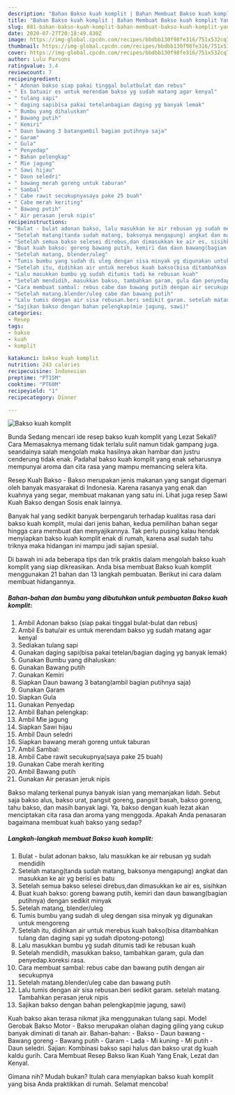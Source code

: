 ```yaml
---
description: "Bahan Bakso kuah komplit | Bahan Membuat Bakso kuah komplit Yang Enak dan Simpel"
title: "Bahan Bakso kuah komplit | Bahan Membuat Bakso kuah komplit Yang Enak dan Simpel"
slug: 881-bahan-bakso-kuah-komplit-bahan-membuat-bakso-kuah-komplit-yang-enak-dan-simpel
date: 2020-07-27T20:18:49.830Z
image: https://img-global.cpcdn.com/recipes/bbdbb130f98fe316/751x532cq70/bakso-kuah-komplit-foto-resep-utama.jpg
thumbnail: https://img-global.cpcdn.com/recipes/bbdbb130f98fe316/751x532cq70/bakso-kuah-komplit-foto-resep-utama.jpg
cover: https://img-global.cpcdn.com/recipes/bbdbb130f98fe316/751x532cq70/bakso-kuah-komplit-foto-resep-utama.jpg
author: Lulu Parsons
ratingvalue: 3.4
reviewcount: 7
recipeingredient:
- " Adonan bakso siap pakai tinggal bulatbulat dan rebus"
- " Es batuair es untuk merendam bakso yg sudah matang agar kenyal"
- " tulang sapi"
- " daging sapibisa pakai tetelanbagian daging yg banyak lemak"
- " Bumbu yang dihaluskan"
- " Bawang putih"
- " Kemiri"
- " Daun bawang 3 batangambil bagian putihnya saja"
- " Garam"
- " Gula"
- " Penyedap"
- " Bahan pelengkap"
- " Mie jagung"
- " Sawi hijau"
- " Daun seledri"
- " bawang merah goreng untuk taburan"
- " Sambal"
- " Cabe rawit secukupnyasaya pake 25 buah"
- " Cabe merah keriting"
- " Bawang putih"
- " Air perasan jeruk nipis"
recipeinstructions:
- "Bulat - bulat adonan bakso, lalu masukkan ke air rebusan yg sudah mendidih"
- "Setelah matang(tanda sudah matang, baksonya mengapung) angkat dan masukkan ke air yg berisi es batu"
- "Setelah semua bakso selesei direbus,dan dimasukkan ke air es, sisihkan"
- "Buat kuah bakso: goreng bawang putih, kemiri dan daun bawang(bagian putihnya) dengan sedikit minyak"
- "Setelah matang, blender/uleg"
- "Tumis bumbu yang sudah di uleg dengan sisa minyak yg digunakan untuk mengoreng"
- "Setelah itu, didihkan air untuk merebus kuah bakso(bisa ditambahkan tulang dan daging sapi yg sudah dipotong-potong)"
- "Lalu masukkan bumbu yg sudah ditumis tadi ke rebusan kuah"
- "Setelah mendidih, masukkan bakso, tambahkan garam, gula dan penyedap.koreksi rasa."
- "Cara membuat sambal: rebus cabe dan bawang putih dengan air secukupnya"
- "Setelah matang.blender/uleg cabe dan bawang putih"
- "Lalu tumis dengan air sisa rebusan.beri sedikit garam. setelah matang. Tambahkan perasan jeruk nipis"
- "Sajikan bakso dengan bahan pelengkap(mie jagung, sawi)"
categories:
- Resep
tags:
- bakso
- kuah
- komplit

katakunci: bakso kuah komplit 
nutrition: 243 calories
recipecuisine: Indonesian
preptime: "PT15M"
cooktime: "PT60M"
recipeyield: "1"
recipecategory: Dinner

---
```



![Bakso kuah komplit](https://img-global.cpcdn.com/recipes/bbdbb130f98fe316/751x532cq70/bakso-kuah-komplit-foto-resep-utama.jpg)

Bunda Sedang mencari ide resep bakso kuah komplit yang Lezat Sekali? Cara Memasaknya memang tidak terlalu sulit namun tidak gampang juga. seandainya salah mengolah maka hasilnya akan hambar dan justru cenderung tidak enak. Padahal bakso kuah komplit yang enak seharusnya mempunyai aroma dan cita rasa yang mampu memancing selera kita.

Resep Kuah Bakso - Bakso merupakan jenis makanan yang sangat digemari oleh banyak masyarakat di Indonesia. Karena rasanya yang enak dan kuahnya yang segar, membuat makanan yang satu ini. Lihat juga resep Sawi Kuah Bakso dengan Sosis enak lainnya.

Banyak hal yang sedikit banyak berpengaruh terhadap kualitas rasa dari bakso kuah komplit, mulai dari jenis bahan, kedua pemilihan bahan segar hingga cara membuat dan menyajikannya. Tak perlu pusing kalau hendak menyiapkan bakso kuah komplit enak di rumah, karena asal sudah tahu triknya maka hidangan ini mampu jadi sajian spesial.


Di bawah ini ada beberapa tips dan trik praktis dalam mengolah bakso kuah komplit yang siap dikreasikan. Anda bisa membuat Bakso kuah komplit menggunakan 21 bahan dan 13 langkah pembuatan. Berikut ini cara dalam membuat hidangannya.

<!--inarticleads1-->

##### Bahan-bahan dan bumbu yang dibutuhkan untuk pembuatan Bakso kuah komplit:

1. Ambil  Adonan bakso (siap pakai tinggal bulat-bulat dan rebus)
1. Ambil  Es batu/air es untuk merendam bakso yg sudah matang agar kenyal
1. Sediakan  tulang sapi
1. Gunakan  daging sapi(bisa pakai tetelan/bagian daging yg banyak lemak)
1. Gunakan  Bumbu yang dihaluskan:
1. Gunakan  Bawang putih
1. Gunakan  Kemiri
1. Siapkan  Daun bawang 3 batang(ambil bagian putihnya saja)
1. Gunakan  Garam
1. Siapkan  Gula
1. Gunakan  Penyedap
1. Ambil  Bahan pelengkap:
1. Ambil  Mie jagung
1. Siapkan  Sawi hijau
1. Ambil  Daun seledri
1. Siapkan  bawang merah goreng untuk taburan
1. Ambil  Sambal:
1. Ambil  Cabe rawit secukupnya(saya pake 25 buah)
1. Gunakan  Cabe merah keriting
1. Ambil  Bawang putih
1. Gunakan  Air perasan jeruk nipis


Bakso malang terkenal punya banyak isian yang memanjakan lidah. Sebut saja bakso alus, bakso urat, pangsit goreng, pangsit basah, bakso goreng, tahu bakso, dan masih banyak lagi. Ya, bakso dengan kuah lezat akan menciptakan cita rasa dan aroma yang menggoda. Apakah Anda penasaran bagaimana membuat kuah bakso yang sedap? 

<!--inarticleads2-->

##### Langkah-langkah membuat Bakso kuah komplit:

1. Bulat - bulat adonan bakso, lalu masukkan ke air rebusan yg sudah mendidih
1. Setelah matang(tanda sudah matang, baksonya mengapung) angkat dan masukkan ke air yg berisi es batu
1. Setelah semua bakso selesei direbus,dan dimasukkan ke air es, sisihkan
1. Buat kuah bakso: goreng bawang putih, kemiri dan daun bawang(bagian putihnya) dengan sedikit minyak
1. Setelah matang, blender/uleg
1. Tumis bumbu yang sudah di uleg dengan sisa minyak yg digunakan untuk mengoreng
1. Setelah itu, didihkan air untuk merebus kuah bakso(bisa ditambahkan tulang dan daging sapi yg sudah dipotong-potong)
1. Lalu masukkan bumbu yg sudah ditumis tadi ke rebusan kuah
1. Setelah mendidih, masukkan bakso, tambahkan garam, gula dan penyedap.koreksi rasa.
1. Cara membuat sambal: rebus cabe dan bawang putih dengan air secukupnya
1. Setelah matang.blender/uleg cabe dan bawang putih
1. Lalu tumis dengan air sisa rebusan.beri sedikit garam. setelah matang. Tambahkan perasan jeruk nipis
1. Sajikan bakso dengan bahan pelengkap(mie jagung, sawi)


Kuah bakso akan terasa nikmat jika menggunakan tulang sapi. Model Gerobak Bakso Motor - Bakso merupakan olahan daging giling yang cukup banyak diminati di tanah air. Bahan-bahan: - Bakso - Daun bawang - Bawang goreng - Bawang putih - Garam - Lada - Mi kuning - Mi putih - Daun seledri. Sajian: Kombinasi bakso sapi halus dan bakso urat dg kuah kaldu gurih. Cara Membuat Resep Bakso Ikan Kuah Yang Enak, Lezat dan Kenyal. 

Gimana nih? Mudah bukan? Itulah cara menyiapkan bakso kuah komplit yang bisa Anda praktikkan di rumah. Selamat mencoba!
